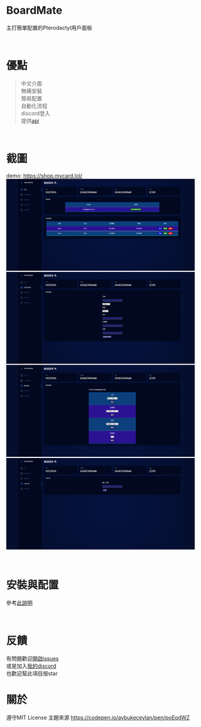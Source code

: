 # BoardMate
主打簡單配置的Pterodactyl用戶面板

<br>

# 優點

> 中文介面<br>
> 無痛安裝<br>
> 簡易配置<br>
> 自動化流程<br>
> discord登入<br>
> 提供[api](https://github.com/HansHans135/boardmate/blob/main/api.md)

<br>

# 截圖
demo: https://shop.mycard.lol/<br>
![圖一](https://github.com/HansHans135/boardmate/blob/main/img/1.PNG)
![圖二](https://github.com/HansHans135/boardmate/blob/main/img/2.PNG)
![圖三](https://github.com/HansHans135/boardmate/blob/main/img/3.PNG)
![圖四](https://github.com/HansHans135/boardmate/blob/main/img/4.PNG)

<br>

# 安裝與配置
參考[此說明](https://github.com/HansHans135/boardmate/blob/main/install.md)

<br>

# 反饋
有問題歡迎[開啟issues](https://github.com/HansHans135/boardmate/issues)<br>
或是加入[我的discord](https://discord.gg/JayWx9RygN)<br>
也歡迎幫此項目按star

# 關於
遵守MIT License
主題來源 https://codepen.io/aybukeceylan/pen/poEqdWZ
